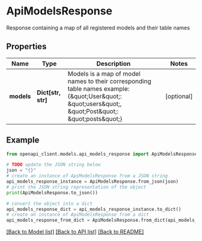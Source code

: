 # ApiModelsResponse

Response containing a map of all registered models and their table names

## Properties

Name | Type | Description | Notes
------------ | ------------- | ------------- | -------------
**models** | **Dict[str, str]** | Models is a map of model names to their corresponding table names example: {\&quot;User\&quot;: \&quot;users\&quot;, \&quot;Post\&quot;: \&quot;posts\&quot;} | [optional] 

## Example

```python
from openapi_client.models.api_models_response import ApiModelsResponse

# TODO update the JSON string below
json = "{}"
# create an instance of ApiModelsResponse from a JSON string
api_models_response_instance = ApiModelsResponse.from_json(json)
# print the JSON string representation of the object
print(ApiModelsResponse.to_json())

# convert the object into a dict
api_models_response_dict = api_models_response_instance.to_dict()
# create an instance of ApiModelsResponse from a dict
api_models_response_from_dict = ApiModelsResponse.from_dict(api_models_response_dict)
```
[[Back to Model list]](../README.md#documentation-for-models) [[Back to API list]](../README.md#documentation-for-api-endpoints) [[Back to README]](../README.md)


